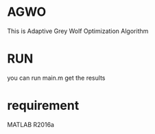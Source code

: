 # AGWO
This is Adaptive Grey Wolf Optimization Algorithm 

# RUN
you can run main.m get the results

# requirement
MATLAB R2016a